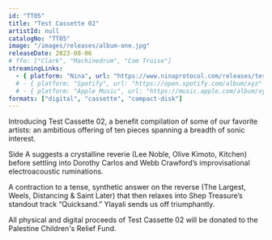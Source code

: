 ```yaml
---
id: "TT05"
title: "Test Cassette 02"
artistId: null
catalogNo: "TT05"
image: "/images/releases/album-one.jpg"
releaseDate: 2023-08-06
# ffo: ["Clark", "Machinedrum", "Com Truise"]
streamingLinks:
  - { platform: "Nina", url: "https://www.ninaprotocol.com/releases/test-cassette-02" }
  # - { platform: "Spotify", url: "https://open.spotify.com/album/xyz" }
  # - { platform: "Apple Music", url: "https://music.apple.com/album/xyz" }
formats: ["digital", "cassette", "compact-disk"]
---
```


Introducing Test Cassette 02, a benefit compilation of some of our favorite artists: an ambitious offering of ten pieces spanning a breadth of sonic interest.

Side A suggests a crystalline reverie (Lee Noble, Olive Kimoto, Kitchen) before settling into Dorothy Carlos and Webb Crawford’s improvisational electroacoustic ruminations.

A contraction to a tense, synthetic answer on the reverse (The Largest, Weels, Distancing & Saint Later) that then relaxes into Shep Treasure’s standout track “Quicksand.” Ylayali sends us off triumphantly.

All physical and digital proceeds of Test Cassette 02 will be donated to the Palestine Children's Relief Fund.